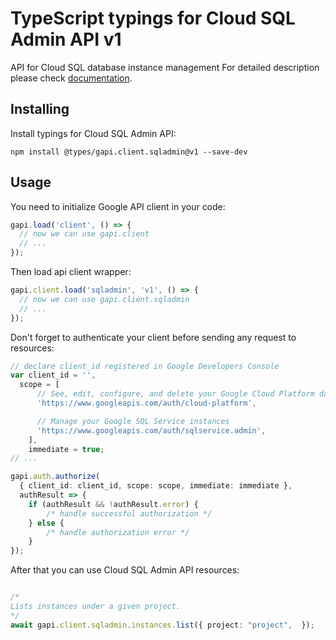 # TypeScript typings for Cloud SQL Admin API v1

API for Cloud SQL database instance management
For detailed description please check [documentation](https://developers.google.com/cloud-sql/).

## Installing

Install typings for Cloud SQL Admin API:

```
npm install @types/gapi.client.sqladmin@v1 --save-dev
```

## Usage

You need to initialize Google API client in your code:

```typescript
gapi.load('client', () => {
  // now we can use gapi.client
  // ...
});
```

Then load api client wrapper:

```typescript
gapi.client.load('sqladmin', 'v1', () => {
  // now we can use gapi.client.sqladmin
  // ...
});
```

Don't forget to authenticate your client before sending any request to resources:

```typescript
// declare client_id registered in Google Developers Console
var client_id = '',
  scope = [ 
      // See, edit, configure, and delete your Google Cloud Platform data
      'https://www.googleapis.com/auth/cloud-platform',

      // Manage your Google SQL Service instances
      'https://www.googleapis.com/auth/sqlservice.admin',
    ],
    immediate = true;
// ...

gapi.auth.authorize(
  { client_id: client_id, scope: scope, immediate: immediate },
  authResult => {
    if (authResult && !authResult.error) {
        /* handle successful authorization */
    } else {
        /* handle authorization error */
    }
});
```

After that you can use Cloud SQL Admin API resources:

```typescript

/*
Lists instances under a given project.
*/
await gapi.client.sqladmin.instances.list({ project: "project",  });
```
